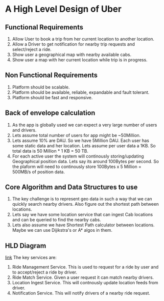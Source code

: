 # A High Level Design of Uber

## Functional Requirements
1. Allow User to book a trip from her current location to another location.
2. Allow a Driver to get notification for nearby trip requests and select/reject a ride.
3. Show user a geographical map with nearby available cabs.
4. Show user a map with her current location while trip is in progress.

## Non Functional Requirements
1. Platform should be scalable.
2. Platform should be available, reliable, expandable and fault tolerant.
3. Platform should be fast and responsive.

## Back of envelope calculation
1. As the app is globally used we can expect a very large number of users and drivers.
2. Lets assume total number of users for app might be ~50Million.
3. Lets assume 10% are DAU. So we have 5Million DAU. Each user has some static data and
   her location. Lets assume per user data a 1KB. So total data is 50 Million * 1 KB = 50 TB.
4. For each active user the system will continously storing/updating Geographical position data. Lets say its around 100Bytes per second. So the plaform will need to continously store 100Bytes x 5 Million = 500MB/s of position data.

## Core Algorithm and Data Structures to use
1. The key challenge is to represent geo data in such a way that we can quickly search nearby drivers. Also figure out the shortest path between locations.
2. Lets say we have some location service that can ingest Cab locations and can be queried to find the nearby cabs.
3. Lets also assume we have Shortest Path calculator between locations. Maybe we can use Dijikstra's or A* algos in them.

## HLD Diagram
[link](./Uber_hld.pdf)
The key services are:
1. Ride Management Service. This is used to request for a ride by user and to accept/reject a ride by driver.
2. Ride Match Service. Given a user request it can match nearby drivers.
3. Location Ingest Service. This will contnously update location feeds from driver.
4. Notification Service. This will notify drivers of a nearby ride request.
